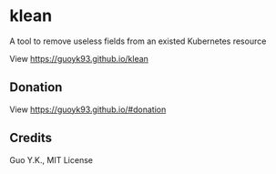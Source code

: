 # klean

A tool to remove useless fields from an existed Kubernetes resource

View <https://guoyk93.github.io/klean>

## Donation

View <https://guoyk93.github.io/#donation>

## Credits

Guo Y.K., MIT License
